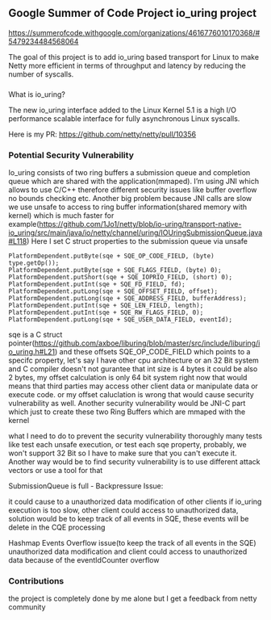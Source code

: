 ## Google Summer of Code Project io_uring project

https://summerofcode.withgoogle.com/organizations/4616776010170368/#5479234484568064

The goal of this project is to add io_uring based transport for Linux to make Netty more efficient in terms of throughput and latency by reducing the number of syscalls.

### 
What is io_uring?

The new io_uring interface added to the Linux Kernel 5.1 is a high I/O performance scalable interface for fully asynchronous Linux syscalls. 

Here is my PR: https://github.com/netty/netty/pull/10356

### Potential Security Vulnerability

Io_uring consists of two ring buffers a submission queue and completion queue which are shared with the application(mmaped). I’m using JNI which allows to use C/C++ therefore  different security issues like buffer overflow no bounds checking etc. 
Another big problem because JNI calls are slow we use unsafe to access to ring buffer information(shared memory with kernel)  which is much faster for example(https://github.com/1Jo1/netty/blob/io-uring/transport-native-io_uring/src/main/java/io/netty/channel/uring/IOUringSubmissionQueue.java#L118)
Here I set C struct properties to the submission queue via unsafe
```
PlatformDependent.putByte(sqe + SQE_OP_CODE_FIELD, (byte) type.getOp());
PlatformDependent.putByte(sqe + SQE_FLAGS_FIELD, (byte) 0);
PlatformDependent.putShort(sqe + SQE_IOPRIO_FIELD, (short) 0);
PlatformDependent.putInt(sqe + SQE_FD_FIELD, fd);
PlatformDependent.putLong(sqe + SQE_OFFSET_FIELD, offset);
PlatformDependent.putLong(sqe + SQE_ADDRESS_FIELD, bufferAddress);
PlatformDependent.putInt(sqe + SQE_LEN_FIELD, length);
PlatformDependent.putInt(sqe + SQE_RW_FLAGS_FIELD, 0);
PlatformDependent.putLong(sqe + SQE_USER_DATA_FIELD, eventId);
```
sqe is a C struct pointer(https://github.com/axboe/liburing/blob/master/src/include/liburing/io_uring.h#L21) and these offsets SQE_OP_CODE_FIELD which points to a specifc property,
let's say I have other cpu architecture or an 32 Bit system and C compiler doesn't not gurantee that int size is 4 bytes it could be also 2 bytes, my offset calculation is only 64 bit system right now that would means that third parties may access other client data or manipulate data or execute code.
or my offset caluclation is wrong that would cause security vulnerability as well. Another security vulnerability would be JNI-C part which just to create these two Ring Buffers which are mmaped with the kernel

what I need to do to prevent the security vulnerability thoroughly many tests like test each unsafe execution, or  test each sqe property, 
probably, we won't support 32 Bit so I have to make sure that you can't execute it. 
Another way would be to find security vulnerability is to use different attack vectors or use a tool for that




SubmissionQueue is full - Backpressure Issue:

it could cause to a unauthorized data modification of other clients if io_uring execution is too slow, other client could access to unauthorized data,
solution would be to keep track of all events in SQE, these events will be delete in the CQE processing

Hashmap Events Overflow issue(to keep the track of all events in the SQE)
unauthorized data modification and client could access to unauthorized data because of the eventIdCounter overflow



### Contributions
the project is completely done by me alone but I get a feedback from netty community
